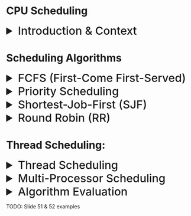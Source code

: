 # CPU Scheduling

<details>
<summary style="font-size: 30px; font-weight: 500; cursor: pointer;"> Introduction & Context </summary>

**CPU - I/O Burst Cycle:**

A CPU burst is a period during which a program is using the CPU intensively before it stops to wait for some I/O operation (like reading from disk) or is preempted by the operating system to give time to another program

![OS72](./static/OS_72.png)

![OS72](./static/OS_73.png)

When CPU is **IDLE**, The **Short-Term Scheduler (CPU Sched.)** selects from processes in the Ready Queue, and allocates CPU 
- Queue of PCB (Process Control Blocks), implemented with some of these:
        - FIFO Queue
        - Priority Queue
        - Tree
        - Unordered Linked List

![OS72](./static/OS_74.png)

### Pre-Emptive Scheduling

To Pre-empt, is to interrupt whatever is running, and switch it out with the new process in execution (Hot swapping currently running stuff out, systematically)

1. When a process switches from running to ready state
- Process can be pre-empted, stopping execution of `running` into the `ready` state, it's ready to be continued executing after pre-emption is resolved!

2.  When a process switches from waiting to ready
- When it finishes an I/O operation, resume it's operation by pre-empting some lower priority executing *(Do step 1. fo that)*

**Disadvantages**:

*Can result in race conditions:*
- Consider the case of two processes that share data.
» While one process is updating the data is been pre-empted, then the data is in inconsistent state
- **Consider preemption while in kernel mode**: The kernel may be executing a system call that needs to modify some important data structure (queue), what will happen if the process been served is preempted during this system call. *(Race Condition, Data Corruption and larger problems possibly)*


### NON-Pre-Emptive Scheduling

Once CPU is Allocated to Process, it will run it until the process switches into a waiting state

1. Process switches from Running to Waiting State
- `I/O Request` or `Wait()` call on process idling it, so the scheduler can now run another process in ready queue

2. Process Terminates
- Now that the process is over, run another process in ready queue

## Dispatcher:

The dispatcher is a component of the operating system that manages the process of switching the CPU from one process to another. This process is also known as a context switch. Here are some more technical notes about the dispatcher and its role in scheduling within operating systems:

### Context Switching
- **Saving and Restoring Context**: The dispatcher saves the state (context) of the currently running process, so it can be resumed later. The context typically includes the program counter, registers, and memory states.
- **Efficiency**: The context switching process should be efficient because high overhead can lead to significant inefficiencies, especially in systems with many short processes.
- **State Information**: The state of a process is typically stored in the Process Control Block (PCB).

### Transition to User Mode
- **Mode Switching**: Modern operating systems operate in at least two modes: kernel mode and user mode. The dispatcher switches the CPU to user mode before executing a process, as processes run in user mode for security and stability reasons.
- **Protection**: By switching to user mode, the operating system ensures that the process cannot perform harmful operations or access restricted areas of memory.

### Jumping to the Program Counter
- **Program Resumption**: The dispatcher moves the program counter to the location where the process was last interrupted, allowing it to resume execution from the correct place.
- **Instruction State**: The process must resume with the CPU's instruction register set to the next instruction to be executed.

### Dispatch Latency
- **Definition**: Dispatch latency is the time it takes for the dispatcher to switch context, switch to user mode, and jump to the correct location in the user program.
- **Performance Impact**: Dispatch latency is a critical component of system performance. The shorter the latency, the more responsive the system can appear to be.
- **Optimization**: The dispatch latency is often optimized by minimizing the amount of state information that needs to be changed or by using hardware support for context switching.

### Scheduler Interaction
- **Short-term Scheduler**: The dispatcher works closely with the short-term scheduler (also known as the CPU scheduler). The scheduler decides which process to run next, and the dispatcher carries out that decision.
- **Preemption**: In preemptive scheduling, the dispatcher may be invoked when an executing process is interrupted to switch to a higher priority process.

### Additional Considerations
- **Hardware Support**: Some CPUs provide hardware support for switching context, which can significantly reduce dispatch latency.
- **Cache Implications**: Frequent context switches can lead to cache thrashing where the cache is constantly being loaded with new data, reducing cache efficiency.
- **System Calls and Interrupts**: The dispatcher is also involved when handling system calls and interrupts, where a switch from user mode to kernel mode is required, and vice versa.

In summary, the dispatcher is critical in ensuring that the CPU can be efficiently and safely shared among processes. It must work quickly and efficiently to maintain system performance and responsiveness, particularly in systems with high levels of concurrency and frequent context switches.


![OS72](./static/OS_75.png)

Environment for the Scheduling Algorithms to use, Dispatches ready to execute proccesses into the CPU, upon **time quantum** expiration, pushed back to the end of the ready queue, or an I/O action is needed so that process (PCB) passed thru IO Sub-system and back into the same Ready Queue. *(To be re-executed upon scheduled time)*

---

# Scheduling Criteria with Examples

## CPU Utilization
- **Definition**: The aim is to keep the CPU as busy as possible, making efficient use of its resources. In real systems, the goal is to maintain CPU utilization from 40% to 90%.
- **Example**: If a CPU is engaged in executing processes for 1800 seconds out of a 2000-second interval, its utilization is 90%. This high utilization indicates effective use of the CPU.

## Throughput
- **Definition**: Throughput refers to the number of processes that complete execution per unit of time.
- **Example**: If 10 processes are completed in 100 seconds, the throughput is 0.1 processes per second. High throughput is desirable, indicating that the system can handle a larger load efficiently.

## Turnaround Time
- **Definition**: This is the total amount of time taken from when a process is submitted to when it is completed. It includes all the time spent waiting in the ready queue, executing on the CPU, and doing I/O.
- **Example**: A process arrives at time 0, waits for 5 seconds, executes for 10 seconds, and then completes. Its turnaround time is 15 seconds (5 seconds waiting + 10 seconds executing).

## Waiting Time
- **Definition**: Waiting time is the total amount of time a process has been waiting in the ready queue before it gets a chance to execute.
- **Example**: If a process waits for 5 seconds, then runs for 10 seconds, waits another 2 seconds, and runs for another 3 seconds, its total waiting time is 7 seconds (5 seconds + 2 seconds).

## Response Time
- **Definition**: In a time-sharing environment, response time is the amount of time from when a request is submitted until the first response is produced. It's crucial for interactive applications where user satisfaction depends on quick feedback.
- **Example**: A user submits a database query at time 0, and at time 2, they receive the first piece of data indicating the query is being processed. The response time is 2 seconds, regardless of how much longer it takes to receive all the data.

# Ideal Criterion

- Maximize CPU Utilization
- Maximize Throughput
- Minimize Turn-Arround Time
- Minimize Waiting Time
- Minimize Response Time

---

</details>

# Scheduling Algorithms

<details>
<summary style="font-size: 30px; font-weight: 500; cursor: pointer;"> FCFS (First-Come First-Served)</summary>

- **First-Come, First-Served Basis**: FCFS allocates the CPU to processes based on their arrival time. The earliest request gets the CPU first.
- **FIFO Queue Management**: Implementation of FCFS scheduling is straightforward, utilizing a First In, First Out (FIFO) queue to manage process execution order.
- **Simplicity**: One of the simplest CPU scheduling algorithms to understand and implement, making it a popular choice for basic system designs.
- **No Starvation**: Ensures that every process gets a chance to execute. Since all processes are served in their arrival order, no process is starved.
- **Non-Preemptive**: Once a process starts executing, it runs to completion. The CPU cannot be taken away until the current process finishes or voluntarily releases the CPU.
- **No Context Switch Overhead**: Minimal context switches as processes are not preempted, which can be beneficial in reducing overhead in certain scenarios.

Disadvantages:

- **Potentially Long Waiting Times**: Processes with shorter execution times may have to wait for longer ones to complete, leading to longer average waiting times.
- **Poor Utilization for Time-Sharing Systems**: Not ideal for time-sharing systems where response time is critical, as it can lead to poor system responsiveness.
- **Fairness Concern**: While FCFS is fair in the order of arrival, it can be perceived as unfair in terms of waiting time, especially for short processes that arrive behind long ones.

These points highlight the key characteristics, advantages, and disadvantages of the FCFS scheduling algorithm, providing a clear overview of its operation and suitability for various computing environments.

![OS72](./static/OS_76.png)

Average Waiting Time Example: ^^^

![OS72](./static/OS_77.png)

This is an ideal case, and we see how much the Waiting Time is reduced by Shorter processes executing first, Major issue with FCFS

</details>

<details>
<summary style="font-size: 30px; font-weight: 500; cursor: pointer;">Priority Scheduling</summary>

## Priority Scheduling Overview

Priority Scheduling is a method where each process is assigned a priority number, and CPU allocation is determined based on these priority levels. The process with the highest priority (typically represented by the smallest integer) is selected next for execution.

### Characteristics

- **Priority Assignment**: Priorities can be either:
  - **Internally determined** by the operating system based on factors like memory requirements, time limits, the number of open files, etc.
  - **Externally determined** by criteria outside the operating system, such as process importance, sponsoring department, or political considerations.

- **Relation to SJF**: Shortest Job First (SJF) scheduling can be viewed as a form of priority scheduling where the priority is inversely related to the predicted next CPU burst time; shorter jobs have higher priority.

### Types of Priority Scheduling

- **Preemptive**: If a new process arrives with a higher priority than the currently executing process, the CPU is immediately preempted and allocated to the new process.
  
- **Non-Preemptive**: A newly arriving higher priority process is placed at the head of the ready queue but does not preempt the currently running process. The CPU will be allocated to it once the current process completes its execution or yields the CPU.

### Challenges and Solutions

- **Starvation**: A critical problem where low-priority processes may indefinitely wait for CPU time, potentially never executing.
  
- **Aging**: A solution to starvation, aging involves gradually increasing the priority of waiting processes over time to ensure they eventually receive CPU time. For example, the priority of a process could increase by 1 every 15 minutes, making it more competitive for CPU allocation.

### Technical Considerations

- **Dynamic Priority Adjustment**: Systems implementing priority scheduling must have mechanisms to dynamically adjust priorities to manage aging and prevent starvation.
  
- **Priority Inversion**: Situations where lower priority processes hold resources needed by higher priority ones can lead to "priority inversion". Solutions include priority inheritance or priority ceiling protocols.

- **Balance Between Throughput and Fairness**: While priority scheduling can optimize throughput and response times for high-priority processes, careful consideration must be given to overall system fairness and the prevention of starvation.

- **Priority Levels Management**: The definition and management of priority levels, including the number of levels and their granularity, are crucial for the effective operation of priority scheduling. Too many levels can lead to complexity, while too few might not offer sufficient differentiation.

![OS72](./static/OS_82.png)


</details>

<details>
<summary style="font-size: 30px; font-weight: 500; cursor: pointer;">Shortest-Job-First (SJF)</summary>

* The SJF algorithm is a special case of the general **priority-scheduling algorithm**

**PRIORITY METRIC:** Algorithm associates with each process the length of its next CPU burst *(Burst Time)*
- Shortest Time First ( Head of Burst Times Queue -> 1,2,3, .. N)
- If 2 processes have same Length, FCFS is a tie-breaker or another inherent priority value associated with process

**SJF is optimal**, it gives a minimum average waiting time for a given set of processes.

Long-term scheduling, also known as job or admission scheduling, is the decision-making process that controls the admission of new jobs into the system. Its main goal is to regulate the number of processes in the ready queue, ensuring that the system is neither overloaded nor underutilized.

- SJF scheduling is used frequently in long-term scheduling due to it's Load Balancing capabilites, preventing scenarios where heavy, long-running processes dominate the CPU, potentially leading to system thrashing.

- **Throughput Optimization:** In environments where job completion is critical, such as batch processing systems, applying SJF can maximize throughput, allowing more jobs to complete in less time.

### Challenges and Considerations

- **Execution Time Estimation**: A significant challenge of applying SJF at any level is accurately estimating the execution time of a process or job. In the long-term scheduling context, this estimation must be done before the job is admitted into the system, relying on historical data or user estimates, which can vary in accuracy.

- **Potential for Starvation**: Longer jobs may suffer starvation, as shorter jobs continually bypass them in the admission queue. This issue requires careful policy adjustments, such as aging techniques, to ensure fairness.

- **Dynamic Workloads**: In systems with highly dynamic workloads, the effectiveness of SJF can fluctuate. Real-time adjustments and monitoring are necessary to maintain system performance and fairness.


---

# Example:

![OS72](./static/OS_78.png)

![OS72](./static/OS_79.png)

![OS72](./static/OS_80.png)

![OS72](./static/OS_81.png)


</details>

<details>
<summary style="font-size: 30px; font-weight: 500; cursor: pointer;">Round Robin (RR)</summary>


## Round Robin (RR) Scheduling Overview

Round Robin scheduling is a preemptive scheduling algorithm designed primarily for time-sharing systems. It ensures fair CPU time distribution among processes by allocating a fixed time quantum.

### Key Characteristics

- **Time Quantum (q)**: Each process is allocated a small unit of CPU time, typically ranging from 10-100 milliseconds. This time quantum is crucial to RR's functioning.

- **Preemption and Queueing**: After a process's time quantum expires, it is preempted and placed at the end of the ready queue, regardless of its completion status.

- **Fair CPU Allocation**: In a system with *n* processes in the ready queue and a time quantum of *q*, each process receives 1/*n* of the CPU time in segments of at most *q* time units at once.

- **Maximum Wait Time**: No process waits more than (*n*-1)*q* time units before getting the CPU, ensuring bounded waiting times.

- **Timer Interrupts**: The operating system employs timer interrupts at the end of each quantum to facilitate the scheduling of the next process.

### Performance Considerations

- **Impact of Time Quantum**:
  - **Large *q***: The RR algorithm approximates First-Come, First-Served (FCFS) scheduling, as fewer context switches occur.
  - **Small *q***: The system may experience high overhead due to frequent context switching, negatively impacting overall performance.

### Advantages

- **Fairness**: RR scheduling ensures all processes receive equal attention from the CPU, preventing starvation.

- **Responsiveness**: Suitable for time-sharing environments, RR improves system responsiveness by allowing all processes to make progress.

### Challenges

- **Time Quantum Selection**: Choosing an optimal time quantum is critical. It requires a balance to minimize context switch overhead while maintaining system responsiveness.

- **Overhead**: Frequent context switching in cases of very small time quanta can lead to significant system overhead.

### Conclusion

Round Robin scheduling is an equitable, time-sharing oriented CPU scheduling algorithm that balances fairness and responsiveness through the use of time quanta. Its effectiveness and efficiency are heavily dependent on the appropriate selection of the time quantum size.

---

![OS72](./static/OS_83.png)


</details>


# Thread Scheduling:

<details>
<summary style="font-size: 30px; font-weight: 500; cursor: pointer;">Thread Scheduling</summary>

Core concepts of thread scheduling in systems that support POSIX threads (Pthreads), focusing on the distinction between user-level and kernel-level threads, contention scope, and the usage of the Pthread scheduling API. Let's dive into an in-depth analysis, incorporating these aspects with illustrative code examples and comments for clarity.

### Understanding Thread Levels

- **User-Level Threads**: Operate in user space, meaning they are managed without kernel intervention. The thread library is responsible for their management, scheduling, and synchronization. They are lightweight and efficient but lack true parallelism on multicore systems since the kernel sees them as a single process.
  
- **Kernel-Level Threads**: Managed by the operating system kernel, thus can leverage multiple processors. The kernel controls scheduling, synchronization, and management. They offer true parallelism but with higher overhead due to system calls for thread management.

### Contention Scope: PCS vs. SCS

- **Process-Contention Scope (PCS)**: Scheduling competition occurs among threads within the same process. User-level threads are scheduled by the thread library onto available Lightweight Processes (LWPs).

- **System-Contention Scope (SCS)**: The competition for CPU resources is among all threads in the system, regardless of their parent process. Kernel-level threads are scheduled by the OS kernel.
- SCS scheduling decisions are made by the OS kernel, taking into account all runnable threads system-wide. This is the level at which the operating system allocates actual "slices" of CPU time to processes *(or more precisely, to the kernel-level threads within those processes)*, based on the overall scheduling policy of the system.

### Pthread Scheduling API

The Pthread API allows setting the contention scope (PCS or SCS) during thread creation, influencing how threads are scheduled.

#### Example Code with Comments:

```c
#include <pthread.h>
#include <stdio.h>
#define NUM_THREADS 5

void *runner(void *param); // Prototype for thread's runnable function

int main(int argc, char *argv[]) {
    pthread_t tid[NUM_THREADS]; // Thread identifiers
    pthread_attr_t attr; // Thread attributes
    int i, scope;

    // Initialize thread attributes to default
    pthread_attr_init(&attr);

    // Inquire the current contention scope
    if (pthread_attr_getscope(&attr, &scope) != 0)
        fprintf(stderr, "Unable to get scheduling scope\n");
    else {
        if (scope == PTHREAD_SCOPE_PROCESS)
            printf("Using PTHREAD_SCOPE_PROCESS\n");
        else if (scope == PTHREAD_SCOPE_SYSTEM)
            printf("Using PTHREAD_SCOPE_SYSTEM\n");
        else
            fprintf(stderr, "Illegal scope value.\n");
    }

    // Set the scheduling scope to System-Contention Scope
    pthread_attr_setscope(&attr, PTHREAD_SCOPE_SYSTEM);

    // Create threads with specified attributes
    for (i = 0; i < NUM_THREADS; i++)
        pthread_create(&tid[i], &attr, runner, NULL);

    // Wait for threads to exit
    for (i = 0; i < NUM_THREADS; i++)
        pthread_join(tid[i], NULL);

    return 0;
}

// Thread function to execute
void *runner(void *param) {
    // Thread-specific work can be performed here
    pthread_exit(0); // Exit the thread
}
```

#### Key Points in the Code:

- **Thread Attributes Initialization**: Attributes like contention scope must be initialized to their defaults with `pthread_attr_init`.
  
- **Contention Scope Inquiry and Setting**: The program checks the current scope with `pthread_attr_getscope` and sets it to `PTHREAD_SCOPE_SYSTEM` using `pthread_attr_setscope`. This makes the threads subject to system-wide scheduling policies.

- **Thread Creation and Joining**: Threads are created with `pthread_create` using the specified attributes. The `pthread_join` call waits for threads to complete, ensuring the main function only terminates after all threads.

## Why Set my PThreads to a System Contention Scope, or change them in a process for threads?

Setting your program's threading to use System-Contention Scope (SCS) can have several benefits, particularly in environments where you need more direct interaction with the system's scheduling policies or when your application's performance is closely tied to how efficiently it can utilize the CPU resources alongside other processes. Here are the key benefits:

### 1. **Improved Responsiveness and Throughput**
- **SCS** allows your threads to be scheduled directly by the operating system's scheduler. This means that high-priority threads in your application can potentially get more CPU time over lower-priority threads from other processes, improving the responsiveness and throughput of critical tasks.

### 2. **Better CPU Utilization**
- By competing directly at the system level, your threads can be allocated CPU time in a manner that's more aligned with their actual needs and priorities. This can lead to better overall CPU utilization, especially in a multi-threaded environment where workloads can vary significantly in their demands.

### 3. **Enhanced Fairness and Priority Handling**
- In environments with multiple processes and threads vying for CPU resources, setting your threads to **SCS** ensures that they are considered equally alongside other system threads. This is particularly useful for applications that perform critical tasks and require timely access to CPU resources to maintain performance levels.

### 4. **Flexibility in Scheduling**
- **SCS** provides your threads with the ability to be scheduled according to the global scheduling policy of the operating system. This can offer more flexibility and dynamic adjustment to runtime conditions compared to PCS, where scheduling decisions are confined within the process boundary.

### 5. **Real-time Applications**
- For real-time applications where meeting specific timing constraints is crucial, **SCS** can offer advantages by allowing threads to be scheduled more aggressively based on system-wide priorities, thereby helping to meet real-time deadlines.

### 6. **Efficient Use of Multi-core Processors**
- Modern operating systems and hardware are designed to efficiently distribute system-level threads across multiple cores. Using **SCS** allows your application to take advantage of this by letting the OS scheduler manage the distribution of threads across cores, potentially improving parallel execution and reducing context switching overhead.

</details>


<details>
<summary style="font-size: 30px; font-weight: 500; cursor: pointer;">Multi-Processor Scheduling</summary>

Here are structured notes on multiple-processor scheduling, detailing different approaches and key issues in managing CPU resources in a multi-processor environment:

## Multiple-Processor Scheduling Overview

- **Homogeneous Processors**: Systems with identical processors, yet complexities arise due to specific hardware configurations, like I/O devices attached to a processor's private bus, necessitating targeted process scheduling.

## Approaches to Multiple-Processor Scheduling

### Asymmetric Multiprocessing (AMP)
- **Centralized Scheduling**: A single processor, the master server, handles all scheduling decisions, I/O processing, and system activities. This approach simplifies the scheduling logic but can create a bottleneck at the master server.

### Symmetric Multiprocessing (SMP)
- **Decentralized Scheduling**: Each processor independently schedules processes, either from a common ready queue or through individual private queues. This approach is prevalent in modern operating systems like Windows, Linux, and macOS due to its scalability and efficiency.

## Issues in Symmetric Multiprocessing

### Processor Affinity

![OS72](./static/OS_84.png)

- **Objective**: To keep processes running on the same processor to optimize cache utilization.
  - **Soft Affinity**: The OS prefers but does not guarantee that a process remains on its current processor.
  - **Hard Affinity**: Processes can specify preferred processors, enhancing performance for specific tasks (e.g., using `sched_setaffinity()` in Linux).

### NUMA Considerations
- **Non-Uniform Memory Access (NUMA)**: Memory access speeds vary depending on the memory's physical location relative to the processor. This architecture requires intelligent memory placement to optimize performance.

### Load Balancing
- **Goal**: To evenly distribute workload across all processors to maximize efficiency.
  - **Push Migration**: Actively redistributes tasks from overloaded to underutilized processors.
  - **Pull Migration**: Allows idle processors to take on tasks from busy processors. Both strategies are often used simultaneously to maintain balance.

### Multicore Processors
- **Trend**: Integration of multiple processing cores on a single chip, offering better speed and power efficiency than multiple separate processors.
- **Multi-threading**: Supports multiple threads per core, exploiting idle times (e.g., during memory access) to execute alternate threads, enhancing overall throughput.


</details>


<details>
<summary style="font-size: 30px; font-weight: 500; cursor: pointer;">Algorithm Evaluation</summary>

### Algorithm Evaluation:
- Criteria to Evaluation Algos (scheduling algos)
- Often defined in terms of CPU util, response time, throughput, etc...
- Common Evaluation Models:
  - Deterministic Model 
  - Queueing-network analysis 
  - Simulations
  - Implementations


![OS72](./static/OS_85.png)

---

# Little's Formula (Queue-Network Analysis)

![OS72](./static/OS_86.png)

![OS72](./static/OS_87.png)

</details>

TODO: Slide 51 & 52 examples